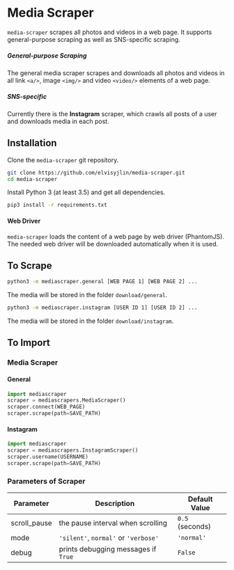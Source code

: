 # Media Scraper

`media-scraper` scrapes all photos and videos in a web page. 
It supports general-purpose scraping as well as SNS-specific scraping. 


##### General-purpose Scraping

The general media scraper scrapes and downloads all photos and videos 
in all link `<a/>`, image `<img/>` and video `<video/>` elements of a web page. 


##### SNS-specific

Currently there is the **Instagram** scraper, 
which crawls all posts of a user and downloads media in each post. 


## Installation

Clone the `media-scraper` git repository.

```bash
git clone https://github.com/elvisyjlin/media-scraper.git
cd media-scraper
```

Install Python 3 (at least 3.5) and get all dependencies.

```bash
pip3 install -r requirements.txt
```


#### Web Driver

`media-scraper` loads the content of a web page by web driver (PhantomJS). 
The needed web driver will be downloaded automatically when it is used.


## To Scrape

```bash
python3 -m mediascraper.general [WEB PAGE 1] [WEB PAGE 2] ...
```

The media will be stored in the folder `download/general`.

```bash
python3 -m mediascraper.instagram [USER ID 1] [USER ID 2] ...
```

The media will be stored in the folder `download/instagram`.


## To Import


### Media Scraper


#### General

```python
import mediascraper
scraper = mediascrapers.MediaScraper()
scraper.connect(WEB_PAGE)
scraper.scrape(path=SAVE_PATH)
```


#### Instagram

```python
import mediascraper
scraper = mediascrapers.InstagramScraper()
scraper.username(USERNAME)
scraper.scrape(path=SAVE_PATH)
```


### Parameters of Scraper

Parameter | Description | Default Value
--- | --- | ---
scroll_pause | the pause interval when scrolling| `0.5` (seconds)
mode | `'silent'`, `normal'` or `'verbose'` | `'normal'`
debug | prints debugging messages if `True` | `False`
